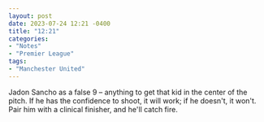 ```yaml
---
layout: post
date: 2023-07-24 12:21 -0400
title: "12:21"
categories:
- "Notes"
- "Premier League"
tags:
- "Manchester United"
---
```


Jadon Sancho as a false 9 – anything to get that kid in the center of the pitch. If he has the confidence to shoot, it will work; if he doesn't, it won't. Pair him with a clinical finisher, and he'll catch fire.

